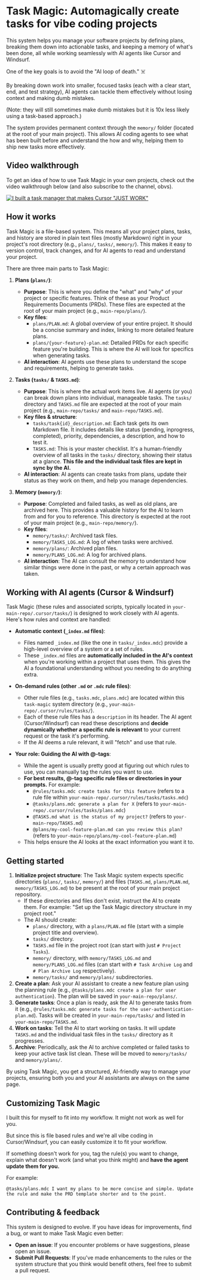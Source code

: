 # Task Magic: Automagically create tasks for vibe coding projects

This system helps you manage your software projects by defining plans, breaking them down into actionable tasks, and keeping a memory of what's been done, all while working seamlessly with AI agents like Cursor and Windsurf.

One of the key goals is to avoid the "AI loop of death." ☠️

By breaking down work into smaller, focused tasks (each with a clear start, end, and test strategy), AI agents can tackle them effectively without losing context and making dumb mistakes.

(Note: they will still sometimes make dumb mistakes but it is 10x less likely using a task-based approach.)

The system provides permanent context through the `memory/` folder (located at the root of your main project). This allows AI coding agents to see what has been built before and understand the how and why, helping them to ship new tasks more effectively.

## Video walkthrough

To get an idea of how to use Task Magic in your own projects, check out the video walkthrough below (and also subscribe to the channel, obvs).

[![I built a task manager that makes Cursor "JUST WORK"](https://img.youtube.com/vi/XBu8KeWuQbM/0.jpg)](https://www.youtube.com/watch?v=XBu8KeWuQbM)

## How it works

Task Magic is a file-based system. This means all your project plans, tasks, and history are stored in plain text files (mostly Markdown) right in your project's root directory (e.g., `plans/`, `tasks/`, `memory/`). This makes it easy to version control, track changes, and for AI agents to read and understand your project.

There are three main parts to Task Magic:

1.  **Plans (`plans/`)**:
    *   **Purpose**: This is where you define the "what" and "why" of your project or specific features. Think of these as your Product Requirements Documents (PRDs). These files are expected at the root of your main project (e.g., `main-repo/plans/`).
    *   **Key files**:
        *   `plans/PLAN.md`: A global overview of your entire project. It should be a concise summary and index, linking to more detailed feature plans.
        *   `plans/{your-feature}-plan.md`: Detailed PRDs for each specific feature you're building. This is where the AI will look for specifics when generating tasks.
    *   **AI interaction**: AI agents use these plans to understand the scope and requirements, helping to generate tasks.

2.  **Tasks (`tasks/` & `TASKS.md`)**:
    *   **Purpose**: This is where the actual work items live. AI agents (or you) can break down plans into individual, manageable tasks. The `tasks/` directory and `TASKS.md` file are expected at the root of your main project (e.g., `main-repo/tasks/` and `main-repo/TASKS.md`).
    *   **Key files & structure**:
        *   `tasks/task{id}_description.md`: Each task gets its own Markdown file. It includes details like status (pending, inprogress, completed), priority, dependencies, a description, and how to test it.
        *   `TASKS.md`: This is your master checklist. It's a human-friendly overview of all tasks in the `tasks/` directory, showing their status at a glance. **This file and the individual task files are kept in sync by the AI.**
    *   **AI interaction**: AI agents can create tasks from plans, update their status as they work on them, and help you manage dependencies.

3.  **Memory (`memory/`)**:
    *   **Purpose**: Completed and failed tasks, as well as old plans, are archived here. This provides a valuable history for the AI to learn from and for you to reference. This directory is expected at the root of your main project (e.g., `main-repo/memory/`).
    *   **Key files**:
        *   `memory/tasks/`: Archived task files.
        *   `memory/TASKS_LOG.md`: A log of when tasks were archived.
        *   `memory/plans/`: Archived plan files.
        *   `memory/PLANS_LOG.md`: A log for archived plans.
    *   **AI interaction**: The AI can consult the memory to understand how similar things were done in the past, or why a certain approach was taken.

## Working with AI agents (Cursor & Windsurf)

Task Magic (these rules and associated scripts, typically located in `your-main-repo/.cursor/tasks/`) is designed to work closely with AI agents. Here's how rules and context are handled:

*   **Automatic context (`_index.md` files)**:
    *   Files named `_index.md` (like the one in `tasks/_index.mdc`) provide a high-level overview of a system or a set of rules.
    *   These `_index.md` files are **automatically included in the AI's context** when you're working within a project that uses them. This gives the AI a foundational understanding without you needing to do anything extra.

*   **On-demand rules (other `.md` or `.mdc` rule files)**:
    *   Other rule files (e.g., `tasks.mdc`, `plans.mdc`) are located within this `task-magic` system directory (e.g., `your-main-repo/.cursor/rules/tasks/`).
    *   Each of these rule files has a `description` in its header. The AI agent (Cursor/Windsurf) can read these descriptions and **decide dynamically whether a specific rule is relevant** to your current request or the task it's performing.
    *   If the AI deems a rule relevant, it will "fetch" and use that rule.

*   **Your role: Guiding the AI with @-tags**:
    *   While the agent is usually pretty good at figuring out which rules to use, you can manually tag the rules you want to use.
    *   **For best results, @-tag specific rule files or directories in your prompts.** For example:
        *   `@rules/tasks.mdc create tasks for this feature` (refers to a rule file within `your-main-repo/.cursor/rules/tasks/tasks.mdc`)
        *   `@tasks/plans.mdc generate a plan for X` (refers to `your-main-repo/.cursor/rules/tasks/plans.mdc`)
        *   `@TASKS.md what is the status of my project?` (refers to `your-main-repo/TASKS.md`)
        *   `@plans/my-cool-feature-plan.md can you review this plan?` (refers to `your-main-repo/plans/my-cool-feature-plan.md`)
    *   This helps ensure the AI looks at the exact information you want it to.

## Getting started

1.  **Initialize project structure**: The Task Magic system expects specific directories (`plans/`, `tasks/`, `memory/`) and files (`TASKS.md`, `plans/PLAN.md`, `memory/TASKS_LOG.md`) to be present at the root of your main project repository.
    *   If these directories and files don't exist, instruct the AI to create them. For example: "Set up the Task Magic directory structure in my project root."
    *   The AI should create:
        *   `plans/` directory, with a `plans/PLAN.md` file (start with a simple project title and overview).
        *   `tasks/` directory.
        *   `TASKS.md` file in the project root (can start with just `# Project Tasks`).
        *   `memory/` directory, with `memory/TASKS_LOG.md` and `memory/PLANS_LOG.md` files (can start with `# Task Archive Log` and `# Plan Archive Log` respectively).
        *   `memory/tasks/` and `memory/plans/` subdirectories.
2.  **Create a plan**: Ask your AI assistant to create a new feature plan using the planning rule (e.g., `@tasks/plans.mdc create a plan for user authentication`). The plan will be saved in `your-main-repo/plans/`.
3.  **Generate tasks**: Once a plan is ready, ask the AI to generate tasks from it (e.g., `@rules/tasks.mdc generate tasks for the user-authentication-plan.md`). Tasks will be created in `your-main-repo/tasks/` and listed in `your-main-repo/TASKS.md`.
4.  **Work on tasks**: Tell the AI to start working on tasks. It will update `TASKS.md` and the individual task files in the `tasks/` directory as it progresses.
5.  **Archive**: Periodically, ask the AI to archive completed or failed tasks to keep your active task list clean. These will be moved to `memory/tasks/` and `memory/plans/`.

By using Task Magic, you get a structured, AI-friendly way to manage your projects, ensuring both you and your AI assistants are always on the same page.

## Customizing Task Magic

I built this for myself to fit into my workflow. It might not work as well for you.

But since this is file based rules and we're all vibe coding in Cursor/Windsurf, you can easily customize it to fit your workflow.

If something doesn't work for you, tag the rule(s) you want to change, explain what doesn't work (and what you think might) and **have the agent update them for you.**

For example:

```
@tasks/plans.mdc I want my plans to be more concise and simple. Update the rule and make the PRD template shorter and to the point.
```

## Contributing & feedback

This system is designed to evolve. If you have ideas for improvements, find a bug, or want to make Task Magic even better:

*   **Open an issue**: If you encounter problems or have suggestions, please open an issue.
*   **Submit Pull Requests**: If you've made enhancements to the rules or the system structure that you think would benefit others, feel free to submit a pull request.